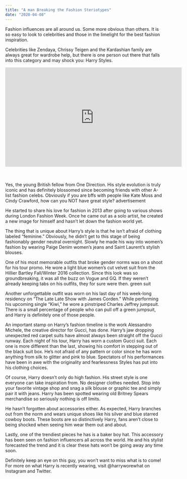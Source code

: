 ```yaml
---
title: "A man Breaking the Fashion Steriotypes"
date: "2020-04-08"
---
```


Fashion influences are all around us. Some more obvious than others. It is so easy to look to celebrities and those in the limelight for the best fashion inspiration.

Celebrities like Zendaya, Chrissy Teigen and the Kardashian family are always great for wardrobe help, but there is one person out there that falls into this category and may shock you: Harry Styles.

<div class="video-container">
<iframe width="560" height="315" src="https://www.youtube.com/embed/Bw2x8JvFGrs" frameborder="0" allow="accelerometer; autoplay; encrypted-media; gyroscope; picture-in-picture" allowfullscreen></iframe>
</div>
<br></br>

<p>Yes, the young British fellow from One Direction. His style evolution is truly iconic and has definitely blossomed since becoming friends with other A-list fashion celebs. Obviously if you are bffs with people like Kate Moss and Cindy Crawford, how can you NOT have great style?
advertisement

He started to share his love for fashion in 2013 after going to various shows during London Fashion Week. Once he came out as a solo artist, he created a new image for himself and hasn’t let down the fashion world yet.

The thing that is unique about Harry’s style is that he isn’t afraid of clothing labeled “feminine.” Obviously, he didn’t get to this stage of being fashionably gender neutral overnight. Slowly he made his way into women’s fashion by wearing Paige Denim women’s jeans and Saint Laurent’s stylish blouses.

One of his most memorable outfits that broke gender norms was on a shoot for his tour promo. He wore a light blue women’s cut velvet suit from the Hillier Bartley Fall/Winter 2016 collection. Since this look was so groundbreaking, it was all the buzz on Vogue and GQ. If they weren’t already keeping tabs on his outfits, they for sure were then.
green suit

Another unforgettable outfit was worn on his last day of his week-long residency on “The Late Late Show with James Corden.” While performing his upcoming single “Kiwi,” he wore a pinstriped Charles Jeffrey jumpsuit. There is a small percentage of people who can pull off a green jumpsuit, and Harry is definitely one of those people.

An important stamp on Harry’s fashion timeline is the work Alessandro Michele, the creative director for Gucci, has done. Harry’s jaw dropping unexpected red carpet suits have almost always been straight off the Gucci runway. Each night of his tour, Harry has worn a custom Gucci suit. Each one is more different than the last, showing his comfort in stepping out of the black suit box. He’s not afraid of any pattern or color since he has worn anything from silk to glitter and pink to blue. Spectators of his performances have been in awe with the originality and fearlessness Styles has put into his clothing choices.

Of course, Harry doesn’t only do high fashion. His street style is one everyone can take inspiration from. No designer clothes needed. Stop into your favorite vintage shop and snag a silk blouse or graphic tee and simply pair it with jeans. Harry has been spotted wearing old Britney Spears merchandise so seriously nothing is off limits.

He hasn’t forgotten about accessories either. As expected, Harry branches out from the norm and wears unique shoes like his silver and blue starred cowboy boots. These boots are so distinctively Harry, fans aren’t close to being shocked when seeing him wear them out and about.

Lastly, one of the trendiest pieces he has is a baker boy hat. This accessory has been seen on fashion influencers all across the world. He and his stylist forecasted the trend and it is clear these hats won’t be going away any time soon.

Definitely keep an eye on this guy, you won’t want to miss what is to come! For more on what Harry is recently wearing, visit @harryworewhat on Instagram and Twitter.</p>
